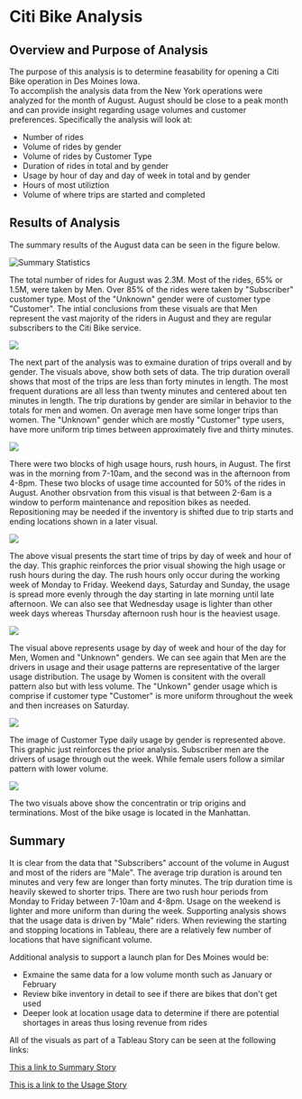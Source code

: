 # Citi Bike Analysis
## Overview and Purpose of Analysis
The purpose of this analysis is to determine feasability for opening a Citi Bike operation in Des Moines Iowa.  
To accomplish the analysis data from the New York operations were analyzed for the month of August.  August should be close to a peak month and can provide insight regarding usage volumes and customer preferences.
Specifically the analysis will look at:
-  Number of rides 
-  Volume of rides by gender
-  Volume of rides by Customer Type
-  Duration of rides in total and by gender
-  Usage by hour of day and day of week in total and by gender
-  Hours of most utiliztion 
-  Volume of where trips are started and completed

## Results of Analysis
The summary results of the August data can be seen in the figure below.

<img src="Summary_statistics.png" alt="Summary Statistics" >

The total number of rides for August was 2.3M.  Most of the rides, 65% or 1.5M, were taken by Men.  Over 85% of the rides were taken by "Subscriber" customer type.  Most of the "Unknown" gender were of customer type "Customer".  The intial conclusions from these visuals are that Men represent the vast majority of the riders in August and they are regular subscribers to the Citi Bike service.

<img src="trip_durations.png">
 
 The next part of the analysis was to exmaine duration of trips overall and by gender.  The visuals above, show both sets of data.  The trip duration overall shows that most of the trips are less than forty minutes in length.  The most frequent durations are all less than twenty minutes and centered about ten minutes in length.
  The trip durations by gender are similar in behavior to the totals for men and women.  On average men have some longer trips than women.  The "Unknown" gender which are mostly "Customer" type users, have more uniform trip times between approximately  five and thirty minutes.
  
<img src="Bike_utilization.png">  

There were two blocks of high usage hours, rush hours, in August.  The first was in the morning from 7-10am, and the second was in the afternoon from 4-8pm.  These two blocks of usage time accounted for 50% of the rides in August.  Another obsrvation from this visual is that between 2-6am is a window to perform maintenance and reposition bikes as needed.  Repositioning may be needed if the inventory is shifted due to trip starts and ending locations shown in a later visual.

<img src="Starttime_by_Dayhour.png">

The above visual presents the start time of trips by day of week and hour of the day.  This graphic reinforces the prior visual showing the high usage or rush hours during the day.  The rush hours only occur during the working week of Monday to Friday.  Weekend days, Saturday and Sunday, the usage is spread more evenly through the day starting in late morning until late afternoon.  We can also see that Wednesday usage is lighter than other week days whereas Thursday afternoon rush hour is the heaviest usage.

<img src="Gender_stoptime_dayhour.png">    

The visual above represents usage by day of week and hour of the day for Men, Women and "Unknown" genders.  We can see again that Men are the drivers in usage and their usage patterns are representative of the larger usage distribution.  The usage by Women is consitent with the overall pattern also but with less volume.  The "Unkown" gender usage which is comprise if customer type "Customer" is more uniform throughout the week and then increases on Saturday.

<img src="dayuse_gender_day.png">

The image of Customer Type daily usage by gender is represented above.  This graphic just reinforces the prior analysis.  Subscriber men are the drivers of usage through out the week. While female users follow a similar pattern with lower volume.  

<img src="startstop_loctions.png">
          
The two visuals above show the concentratin or trip origins and terminations.  Most of the bike usage is located in the Manhattan.            

## Summary

It is clear from the data that "Subscribers" account of the volume in August and most of the riders are "Male".  The average trip duration is around ten minutes and very few are longer than forty minutes.  The trip duration time is heavily skewed to shorter trips.  There are two rush hour periods from Monday to Friday between 7-10am and 4-8pm.  Usage on the weekend is lighter and more uniform than during the week. Supporting analysis shows that the usage data is driven by "Male" riders.  When reviewing the starting and stopping locations in Tableau, there are a relatively few number of locations that have significant volume. 

Additional analysis to support a launch plan for Des Moines would be:
- Exmaine the same data for a low volume month such as January or February
- Review bike inventory in detail to see if there are bikes that don't get used
- Deeper look at location usage data to determine if there are potential shortages in areas thus losing revenue from rides




All of the visuals as part of a Tableau Story can be seen at the following links:

[This a link to Summary Story](https://public.tableau.com/app/profile/bill.remy/viz/Mod14Challenge_16557427414530/CitiBikeOverview?publish=yes)


[This is a link to the Usage Story](https://public.tableau.com/app/profile/bill.remy/viz/Mod14Challenge_16557427414530/CitiBikeUsage?publish=yes)
